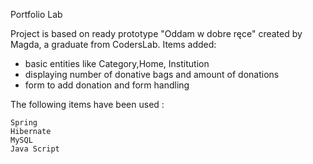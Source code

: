 Portfolio Lab

Project is based on ready prototype "Oddam w dobre ręce" created by Magda, a graduate from CodersLab.
Items added:
- basic entities like Category,Home, Institution
- displaying number of donative bags and amount of donations
- form to add donation and form handling

The following items have been used :

    Spring
    Hibernate
    MySQL
    Java Script
